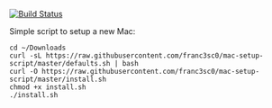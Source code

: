 [![Build Status](https://travis-ci.com/franc3sc0/mac-setup-scripts.svg?branch=master)](https://travis-ci.com/franc3sc0/mac-setup-scripts)

Simple script to setup a new Mac:
```shell
cd ~/Downloads
curl -sL https://raw.githubusercontent.com/franc3sc0/mac-setup-script/master/defaults.sh | bash
curl -O https://raw.githubusercontent.com/franc3sc0/mac-setup-script/master/install.sh
chmod +x install.sh
./install.sh
```
